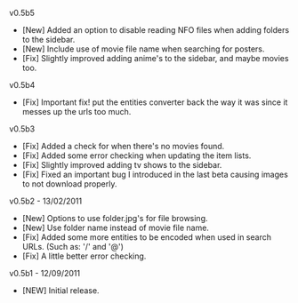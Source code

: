 v0.5b5
* [New] Added an option to disable reading NFO files when adding folders to the sidebar.
* [New] Include use of movie file name when searching for posters.
* [Fix] Slightly improved adding anime's to the sidebar, and maybe movies too.

v0.5b4
* [Fix] Important fix! put the entities converter back the way it was since it messes up the urls too much.

v0.5b3
* [Fix] Added a check for when there's no movies found.
* [Fix] Added some error checking when updating the item lists.
* [Fix] Slightly improved adding tv shows to the sidebar.
* [Fix] Fixed an important bug I introduced in the last beta causing images to not download properly.

v0.5b2 - 13/02/2011  
* [New] Options to use folder.jpg's for file browsing.
* [New] Use folder name instead of movie file name.
* [Fix] Added some more entities to be encoded when used in search URLs. (Such as: '/' and '@')
* [Fix] A little better error checking.

v0.5b1 - 12/09/2011  
* [NEW] Initial release.